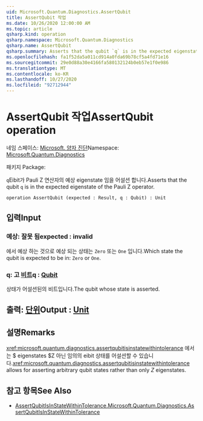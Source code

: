 ```yaml
---
uid: Microsoft.Quantum.Diagnostics.AssertQubit
title: AssertQubit 작업
ms.date: 10/26/2020 12:00:00 AM
ms.topic: article
qsharp.kind: operation
qsharp.namespace: Microsoft.Quantum.Diagnostics
qsharp.name: AssertQubit
qsharp.summary: Asserts that the qubit `q` is in the expected eigenstate of the Pauli Z operator.
ms.openlocfilehash: fa1f52da5a011cd914a0fda69b78cf5a4fd71e16
ms.sourcegitcommit: 29e0d88a30e4166fa580132124b0eb57e1f0e986
ms.translationtype: MT
ms.contentlocale: ko-KR
ms.lasthandoff: 10/27/2020
ms.locfileid: "92712944"
---
```

# <a name="assertqubit-operation"></a><span data-ttu-id="0a9aa-102">AssertQubit 작업</span><span class="sxs-lookup"><span data-stu-id="0a9aa-102">AssertQubit operation</span></span>

<span data-ttu-id="0a9aa-103">네임 스페이스: [Microsoft. 양자 진단](xref:Microsoft.Quantum.Diagnostics)</span><span class="sxs-lookup"><span data-stu-id="0a9aa-103">Namespace: [Microsoft.Quantum.Diagnostics](xref:Microsoft.Quantum.Diagnostics)</span></span>

<span data-ttu-id="0a9aa-104">패키지 [](https://nuget.org/packages/)</span><span class="sxs-lookup"><span data-stu-id="0a9aa-104">Package: [](https://nuget.org/packages/)</span></span>


<span data-ttu-id="0a9aa-105">`q`Eibit가 Pauli Z 연산자의 예상 eigenstate 임을 어설션 합니다.</span><span class="sxs-lookup"><span data-stu-id="0a9aa-105">Asserts that the qubit `q` is in the expected eigenstate of the Pauli Z operator.</span></span>

```qsharp
operation AssertQubit (expected : Result, q : Qubit) : Unit
```


## <a name="input"></a><span data-ttu-id="0a9aa-106">입력</span><span class="sxs-lookup"><span data-stu-id="0a9aa-106">Input</span></span>

### <a name="expected--__invalidresult__"></a><span data-ttu-id="0a9aa-107">예상: __잘못 <Result> 됨__</span><span class="sxs-lookup"><span data-stu-id="0a9aa-107">expected : __invalid<Result>__</span></span>

<span data-ttu-id="0a9aa-108">에서 예상 하는 것으로 예상 되는 상태는 `Zero` 또는 `One` 입니다.</span><span class="sxs-lookup"><span data-stu-id="0a9aa-108">Which state the qubit is expected to be in: `Zero` or `One`.</span></span>


### <a name="q--qubit"></a><span data-ttu-id="0a9aa-109">q: 고 [비트](xref:microsoft.quantum.lang-ref.qubit)</span><span class="sxs-lookup"><span data-stu-id="0a9aa-109">q : [Qubit](xref:microsoft.quantum.lang-ref.qubit)</span></span>

<span data-ttu-id="0a9aa-110">상태가 어설션된의 비트입니다.</span><span class="sxs-lookup"><span data-stu-id="0a9aa-110">The qubit whose state is asserted.</span></span>



## <a name="output--unit"></a><span data-ttu-id="0a9aa-111">출력: [단위](xref:microsoft.quantum.lang-ref.unit)</span><span class="sxs-lookup"><span data-stu-id="0a9aa-111">Output : [Unit](xref:microsoft.quantum.lang-ref.unit)</span></span>



## <a name="remarks"></a><span data-ttu-id="0a9aa-112">설명</span><span class="sxs-lookup"><span data-stu-id="0a9aa-112">Remarks</span></span>

<span data-ttu-id="0a9aa-113"><xref:microsoft.quantum.diagnostics.assertqubitisinstatewithintolerance> 에서는 $ eigenstates $Z 아닌 임의의 eibit 상태를 어설션할 수 있습니다.</span><span class="sxs-lookup"><span data-stu-id="0a9aa-113"><xref:microsoft.quantum.diagnostics.assertqubitisinstatewithintolerance> allows for asserting arbitrary qubit states rather than only $Z$ eigenstates.</span></span>

## <a name="see-also"></a><span data-ttu-id="0a9aa-114">참고 항목</span><span class="sxs-lookup"><span data-stu-id="0a9aa-114">See Also</span></span>

- [<span data-ttu-id="0a9aa-115">AssertQubitIsInStateWithinTolerance.</span><span class="sxs-lookup"><span data-stu-id="0a9aa-115">Microsoft.Quantum.Diagnostics.AssertQubitIsInStateWithinTolerance</span></span>](xref:Microsoft.Quantum.Diagnostics.AssertQubitIsInStateWithinTolerance)